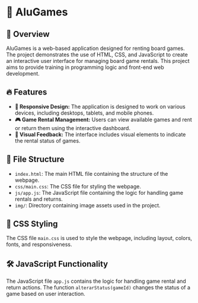 # 🎲 AluGames

## 🌟 Overview

AluGames is a web-based application designed for renting board games. The project demonstrates the use of HTML, CSS, and JavaScript to create an interactive user interface for managing board game rentals. This project aims to provide training in programming logic and front-end web development.

## 🔥 Features

- **📱 Responsive Design:** The application is designed to work on various devices, including desktops, tablets, and mobile phones.
- **🎮 Game Rental Management:** Users can view available games and rent or return them using the interactive dashboard.
- **👀 Visual Feedback:** The interface includes visual elements to indicate the rental status of games.

## 📁 File Structure

- `index.html`: The main HTML file containing the structure of the webpage.
- `css/main.css`: The CSS file for styling the webpage.
- `js/app.js`: The JavaScript file containing the logic for handling game rentals and returns.
- `img/`: Directory containing image assets used in the project.

## 🎨 CSS Styling

The CSS file `main.css` is used to style the webpage, including layout, colors, fonts, and responsiveness.

## 🛠️ JavaScript Functionality

The JavaScript file `app.js` contains the logic for handling game rental and return actions. The function `alterarStatus(gameId)` changes the status of a game based on user interaction.
